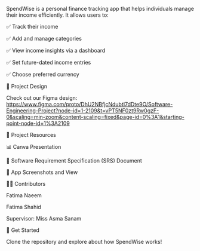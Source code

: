 
SpendWise is a personal finance tracking app that helps individuals manage their income efficiently. It allows users to:

✅ Track their income

✅ Add and manage categories

✅ View income insights via a dashboard

✅ Set future-dated income entries

✅ Choose preferred currency

📸 Project Design

Check out our Figma design: https://www.figma.com/proto/DhU2NBfjcNdubtI7dDte9O/Software-Engineering-Project?node-id=1-2109&t=vPT5NF0zt9Rw0gzF-0&scaling=min-zoom&content-scaling=fixed&page-id=0%3A1&starting-point-node-id=1%3A2109

📂 Project Resources

📊 Canva Presentation

📄 Software Requirement Specification (SRS) Document

🔗 App Screenshots and View

👨‍💻 Contributors

Fatima Naeem

Fatima Shahid

Supervisor: Miss Asma Sanam

🚀 Get Started

Clone the repository and explore about how SpendWise works!
